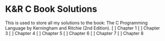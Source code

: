 # K&R C Book Solutions
This is used to store all my solutions to the book: The C Programming Language by Kerningham and Ritchie (2nd Edition).
[ ] Chapter 1
[ ] Chapter 3
[ ] Chapter 4
[ ] Chapter 5
[ ] Chapter 6
[ ] Chapter 7
[ ] Chapter 8

